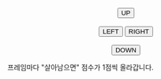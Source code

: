 <!DOCTYPE html>
<html>
<head>
<!-- 모바일 장치에서 반응형 디자인을 위한 뷰포트 설정 -->
<meta name="viewport" content="width=device-width, initial-scale=1.0"/>
<style>
/* 캔버스 요소에 테두리와 배경색을 추가하는 스타일 */
canvas {
    border:1px solid #d3d3d3;
    background-color: #f1f1f1;
}
</style>
</head>
<body onload="startGame()">
<script>

// 게임 변수 초기화
var myGamePiece;
var myObstacles = [];
var myScore;

// 게임을 시작하는 함수
function startGame() {
    myGamePiece = new component(30, 30, "red", 10, 120); // 게임 캐릭터 생성
    myScore = new component("30px", "Consolas", "black", 280, 40, "text"); // 점수 표시 생성
    myGameArea.start(); // 게임 영역 시작
}

// 게임 영역을 나타내는 객체
var myGameArea = {
    canvas : document.createElement("canvas"),
    start : function() {
        this.canvas.width = 480; // 캔버스 너비 설정
        this.canvas.height = 270; // 캔버스 높이 설정
        this.context = this.canvas.getContext("2d"); // 2D 컨텍스트 획득
        document.body.insertBefore(this.canvas, document.body.childNodes[0]); // 캔버스를 문서에 삽입
        this.frameNo = 0; // 프레임 번호 초기화
        this.interval = setInterval(updateGameArea, 20); // 게임 업데이트 간격 설정
    },
    clear : function() {
        this.context.clearRect(0, 0, this.canvas.width, this.canvas.height); // 캔버스 지우기
    },
    stop : function() {
        clearInterval(this.interval); // 게임 업데이트 간격 중지
    }
}

// 게임 구성 요소를 생성하는 생성자 함수
function component(width, height, color, x, y, type) {
    // 구성 요소의 속성들
    this.type = type;
    this.width = width;
    this.height = height;
    this.speedX = 0;
    this.speedY = 0;    
    this.x = x;
    this.y = y;    
    this.update = function() {
        // 캔버스 위에 구성 요소를 그림
        ctx = myGameArea.context;
        if (this.type == "text") {
            ctx.font = this.width + " " + this.height;
            ctx.fillStyle = color;
            ctx.fillText(this.text, this.x, this.y); // 텍스트 구성 요소의 경우
        } else {
            ctx.fillStyle = color;
            ctx.fillRect(this.x, this.y, this.width, this.height); // 사각형 구성 요소의 경우
        }
    }
    this.newPos = function() {
        // 구성 요소의 위치를 업데이트함
        this.x += this.speedX;
        this.y += this.speedY;        
    }
    this.crashWith = function(otherobj) {
        // 다른 구성 요소와의 충돌을 확인함
        var myleft = this.x;
        var myright = this.x + (this.width);
        var mytop = this.y;
        var mybottom = this.y + (this.height);
        var otherleft = otherobj.x;
        var otherright = otherobj.x + (otherobj.width);
        var othertop = otherobj.y;
        var otherbottom = otherobj.y + (otherobj.height);
        var crash = true;
        if ((mybottom < othertop) || (mytop > otherbottom) || (myright < otherleft) || (myleft > otherright)) {
            crash = false; // A의 어느 면도 B를 벗어나지 않으면
        }
        return crash;
    }
}

// 게임 영역을 업데이트하는 메인 함수
function updateGameArea() {
    var x, height, gap, minHeight, maxHeight, minGap, maxGap;
    // 충돌을 확인함
    for (i = 0; i < myObstacles.length; i += 1) {
        if (myGamePiece.crashWith(myObstacles[i])) {
            myGameArea.stop();
            return;
        } 
    }
    myGameArea.clear(); // 캔버스를 지움
    myGameArea.frameNo += 1; // 프레임 번호 증가
    // 일정 간격으로 장애물 생성
    if (myGameArea.frameNo == 1 || everyinterval(150)) {
        x = myGameArea.canvas.width;
        minHeight = 20; // 아래쪽 장애물의 최소 높이
        maxHeight = 200; // 아래쪽 장애물의 최대 높이
        height = Math.floor(Math.random()*(maxHeight-minHeight+1)+minHeight);
        minGap = 50; // 장애물 사이의 최소 간격
        maxGap = 200; // 장애물 사이의 최대 간격
        gap = Math.floor(Math.random()*(maxGap-minGap+1)+minGap);
        // 플레이어가 통과할 수 있는 간격을 만들기 위해 두 개의 장애물 생성
        myObstacles.push(new component(10, height, "green", x, 0));
        myObstacles.push(new component(10, x - height - gap, "green", x, height + gap));
    }
    // 장애물을 이동시킴
    for (i = 0; i < myObstacles.length; i += 1) {
        myObstacles[i].speedX = -1; // 왼쪽으로 이동
        myObstacles[i].newPos(); // 위치 업데이트
        myObstacles[i].update(); // 업데이트된 위치를 그림
    }
    // 점수 텍스트를 업데이트함
    myScore.text="SCORE: " + myGameArea.frameNo;
    myScore.update(); // 점수를 표시함
    myGamePiece.newPos(); // 게임 캐릭터의 위치를 업데이트함   
    myGamePiece.update(); // 게임 캐릭터를 그림
}

// 현재 프레임 번호가 특정 간격에 해당하는지 확인하는 함수
function everyinterval(n) {
    if ((myGameArea.frameNo / n) % 1 == 0) {return true;}
    return false;
}

// 게임 캐릭터의 속도를 업데이트하여 움직임을 제어하는 함수들
function moveup() {
    myGamePiece.speedY = -1; 
}

function movedown() {
    myGamePiece.speedY = 1; 
}

function moveleft() {
    myGamePiece.speedX = -1; 
}

function moveright() {
    myGamePiece.speedX = 1; 
}

// 게임 캐릭터의 움직임을 멈추게 하는 함수
function clearmove() {
    myGamePiece.speedX = 0; 
    myGamePiece.speedY = 0; 
}
</script>
<!-- 게임 캐릭터를 조종하는 버튼들 -->
<div style="text-align:center;width:480px;">
  <button onmousedown="moveup()" onmouseup="clearmove()" ontouchstart="moveup()">UP</button><br><br>
  <button onmousedown="moveleft()" onmouseup="clearmove()" ontouchstart="moveleft()">LEFT</button>
  <button onmousedown="moveright()" onmouseup="clearmove()" ontouchstart="moveright()">RIGHT</button><br><br>
  <button onmousedown="movedown()" onmouseup="clearmove()" ontouchstart="movedown()">DOWN</button>
</div>

<p>프레임마다 "살아남으면" 점수가 1점씩 올라갑니다.</p>
</body>
</html>

